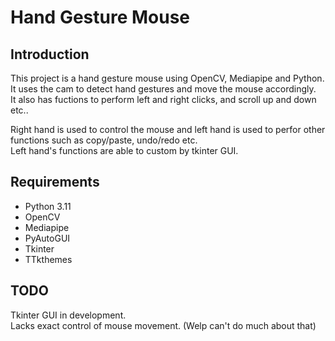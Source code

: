 # Hand Gesture Mouse

## Introduction

This project is a hand gesture mouse using OpenCV, Mediapipe and Python. It uses the cam to detect hand gestures and move the mouse accordingly.  
It also has fuctions to perform left and right clicks, and scroll up and down etc..

Right hand is used to control the mouse and left hand is used to perfor other functions such as copy/paste, undo/redo etc.  
Left hand's functions are able to custom by tkinter GUI.

## Requirements

- Python 3.11
- OpenCV
- Mediapipe
- PyAutoGUI
- Tkinter
- TTkthemes

## TODO

Tkinter GUI in development.  
Lacks exact control of mouse movement. (Welp can't do much about that)
